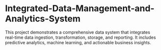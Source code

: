 # Integrated-Data-Management-and-Analytics-System
This project demonstrates a comprehensive data system that integrates real-time data ingestion, transformation, storage, and reporting. It includes predictive analytics, machine learning, and actionable business insights.
